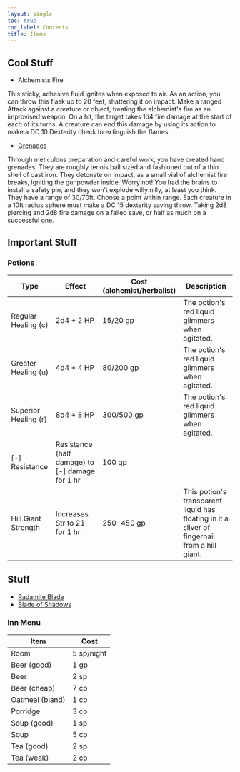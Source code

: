 ```yaml
---
layout: single
toc: true
toc_label: Contents
title: Items
---
```


## Cool Stuff

- Alchemists Fire

This sticky, adhesive fluid ignites when exposed to air. As an action, you can throw this flask up to 20 feet, shattering it on impact. Make a ranged Attack against a creature or object, treating the alchemist's fire as an improvised weapon. On a hit, the target takes 1d4 fire damage at the start of each of its turns. A creature can end this damage by using its action to make a DC 10 Dexterity check to extinguish the flames.

- [Grenades](https://homebrewery.naturalcrit.com/share/1Lb_PMFBNfk9gcj-JkzzGdZFWENkYe8yqLJ0pmtrNckTY)

Through meticulous preparation and careful work, you have created hand grenades. They are roughly tennis ball sized and fashioned out of a thin shell of cast iron. They detonate on impact, as a small vial of alchemist fire breaks, igniting the gunpowder inside. Worry not! You had the brains to install a safety pin, and they won’t explode willy nilly, at least you think. They have a range of 30/70ft. Choose a point within range. Each creature in a 10ft radius sphere must make a DC 15 dexterity saving throw. Taking 2d8 piercing and 2d8 fire damage on a failed save, or half as much on a successful one.


## Important Stuff

### Potions

| Type | Effect | Cost (alchemist/herbalist) | Description |
| ---- | ------ | -------------------------- | ----------- |
| Regular Healing (c) | 2d4 + 2 HP | 15/20 gp | The potion's red liquid glimmers when agitated. |
| Greater Healing (u) | 4d4 + 4 HP | 80/200 gp | The potion's red liquid glimmers when agitated. |
| Superior Healing (r) | 8d4 + 8 HP | 300/500 gp | The potion's red liquid glimmers when agitated. |
| \[-\] Resistance | Resistance (half damage) to \[-\] damage for 1 hr | 100 gp | |
| Hill Giant Strength | Increases Str to 21 for 1 hr | 250-450 gp | This potion's transparent liquid has floating in it a sliver of fingernail from a hill giant. |

## Stuff

- [Radamite Blade](/radamite-blade.md)
- [Blade of Shadows](/shadow-blade.md)

### Inn Menu

| Item | Cost |
| ---- | ---- |
| Room | 5 sp/night |
| Beer (good) | 1 gp |
| Beer | 2 sp |
| Beer (cheap) | 7 cp |
| Oatmeal (bland) | 1 cp |
| Porridge | 3 cp |
| Soup (good) | 1 sp |
| Soup | 5 cp |
| Tea (good) | 2 sp |
| Tea (weak) | 2 cp |